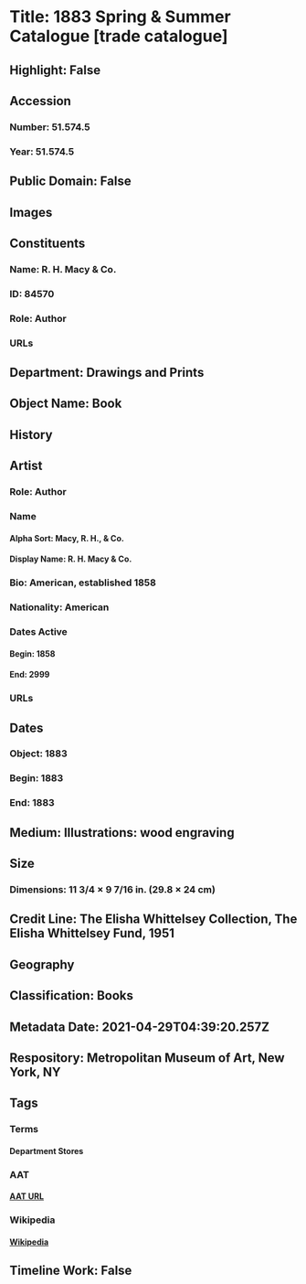 # Title: 1883 Spring & Summer Catalogue [trade catalogue]
## Highlight: False
## Accession
### Number: 51.574.5
### Year: 51.574.5
## Public Domain: False
## Images
## Constituents
### Name: R. H. Macy &amp; Co.
### ID: 84570
### Role: Author
### URLs
## Department: Drawings and Prints
## Object Name: Book
## History
## Artist
### Role: Author
### Name
#### Alpha Sort: Macy, R. H., & Co.
#### Display Name: R. H. Macy & Co.
### Bio: American, established 1858
### Nationality: American
### Dates Active
#### Begin: 1858
#### End: 2999
### URLs
## Dates
### Object: 1883
### Begin: 1883
### End: 1883
## Medium: Illustrations: wood engraving
## Size
### Dimensions: 11 3/4 × 9 7/16 in. (29.8 × 24 cm)
## Credit Line: The Elisha Whittelsey Collection, The Elisha Whittelsey Fund, 1951
## Geography
## Classification: Books
## Metadata Date: 2021-04-29T04:39:20.257Z
## Respository: Metropolitan Museum of Art, New York, NY
## Tags
### Terms
#### Department Stores
### AAT
#### [AAT URL](http://vocab.getty.edu/page/aat/300005344)
### Wikipedia
#### [Wikipedia]()
## Timeline Work: False